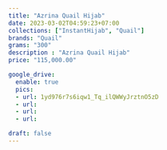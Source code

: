 ```yaml
---
title: "Azrina Quail Hijab"
date: 2023-03-02T04:59:23+07:00
collections: ["InstantHijab", "Quail"]
brands: "Quail"
grams: "300"
description : "Azrina Quail Hijab"
price: "115,000.00"

google_drive:
  enable: true
  pics:
  - url: 1yd976r7s6iqw1_Tq_ilQWWyJrztnO5zD
  - url: 
  - url: 
  - url: 

draft: false
---
```


    
  
